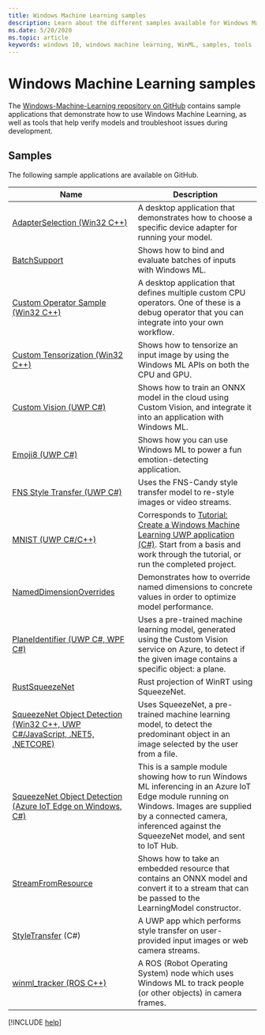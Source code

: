 ```yaml
---
title: Windows Machine Learning samples
description: Learn about the different samples available for Windows Machine Learning.
ms.date: 5/20/2020
ms.topic: article
keywords: windows 10, windows machine learning, WinML, samples, tools
---
```


# Windows Machine Learning samples

The [Windows-Machine-Learning repository on GitHub](https://github.com/Microsoft/Windows-Machine-Learning) contains sample applications that demonstrate how to use Windows Machine Learning, as well as tools that help verify models and troubleshoot issues during development.

## Samples

The following sample applications are available on GitHub.

| Name | Description |
|------|-------------|
| [AdapterSelection (Win32 C++)](https://github.com/Microsoft/Windows-Machine-Learning/tree/master/Samples/AdapterSelection/AdapterSelection/cpp) | A desktop application that demonstrates how to choose a specific device adapter for running your model. |
 [BatchSupport](https://github.com/microsoft/Windows-Machine-Learning/tree/master/Samples/BatchSupport) | Shows how to bind and evaluate batches of inputs with Windows ML. |
| [Custom Operator Sample (Win32 C++)](https://github.com/Microsoft/Windows-Machine-Learning/tree/master/Samples/CustomOperatorCPU/desktop/cpp) | A desktop application that defines multiple custom CPU operators. One of these is a debug operator that you can integrate into your own workflow. |
| [Custom Tensorization (Win32 C++)](https://github.com/Microsoft/Windows-Machine-Learning/tree/master/Samples/CustomTensorization) | Shows how to tensorize an input image by using the Windows ML APIs on both the CPU and GPU. |
| [Custom Vision (UWP C#)](/azure/cognitive-services/custom-vision-service/custom-vision-onnx-windows-ml) | Shows how to train an ONNX model in the cloud using Custom Vision, and integrate it into an application with Windows ML. |
| [Emoji8 (UWP C#)](https://github.com/Microsoft/Windows-Machine-Learning/tree/master/Samples/Emoji8/UWP/cs) | Shows how you can use Windows ML to power a fun emotion-detecting application. |
| [FNS Style Transfer (UWP C#)](https://github.com/Microsoft/Windows-Machine-Learning/tree/master/Samples/FNSCandyStyleTransfer) | Uses the FNS-Candy style transfer model to re-style images or video streams. |
| [MNIST (UWP C#/C++)](https://github.com/Microsoft/Windows-Machine-Learning/tree/master/Samples/MNIST) | Corresponds to [Tutorial: Create a Windows Machine Learning UWP application (C#)](get-started-uwp.md). Start from a basis and work through the tutorial, or run the completed project. |
| [NamedDimensionOverrides](https://github.com/microsoft/Windows-Machine-Learning/tree/master/Samples/NamedDimensionOverrides) | Demonstrates how to override named dimensions to concrete values in order to optimize model performance. |
| [PlaneIdentifier (UWP C#, WPF C#)](https://github.com/Microsoft/Windows-AppConsult-Samples-UWP/tree/master/PlaneIdentifier) | Uses a pre-trained machine learning model, generated using the Custom Vision service on Azure, to detect if the given image contains a specific object: a plane. |
| [RustSqueezeNet](https://github.com/microsoft/Windows-Machine-Learning/tree/master/Samples/RustSqueezenet) | Rust projection of WinRT using SqueezeNet. |
| [SqueezeNet Object Detection (Win32 C++, UWP C#/JavaScript, .NET5, .NETCORE)](https://github.com/Microsoft/Windows-Machine-Learning/tree/master/Samples/SqueezeNetObjectDetection) | Uses SqueezeNet, a pre-trained machine learning model, to detect the predominant object in an image selected by the user from a file. |
| [SqueezeNet Object Detection (Azure IoT Edge on Windows, C#)](https://github.com/Microsoft/Windows-iotcore-samples/tree/develop/Samples/EdgeModules/SqueezeNetObjectDetection/cs) | This is a sample module showing how to run Windows ML inferencing in an Azure IoT Edge module running on Windows. Images are supplied by a connected camera, inferenced against the SqueezeNet model, and sent to IoT Hub. |
| [StreamFromResource](https://github.com/microsoft/Windows-Machine-Learning/tree/master/Samples/StreamFromResource/StreamFromResource) | Shows how to take an embedded resource that contains an ONNX model and convert it to a stream that can be passed to the LearningModel constructor. |
| [StyleTransfer](https://github.com/microsoft/Windows-Machine-Learning/tree/master/Samples/StyleTransfer) (C#) | A UWP app which performs style transfer on user-provided input images or web camera streams. |
| [winml_tracker (ROS C++)](https://github.com/ms-iot/winml_tracker) | A ROS (Robot Operating System) node which uses Windows ML to track people (or other objects) in camera frames. |

[!INCLUDE [help](../includes/get-help.md)]
